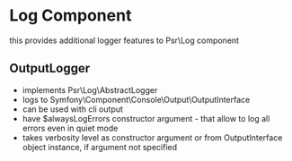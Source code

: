 # Log Component

this provides additional logger features to Psr\Log component

## OutputLogger

 - implements Psr\Log\AbstractLogger
 - logs to Symfony\Component\Console\Output\OutputInterface
 - can be used with cli output
 - have $alwaysLogErrors constructor argument - that allow to log all errors even in quiet mode
 - takes verbosity level as constructor argument or from OutputInterface object instance, if argument not specified

